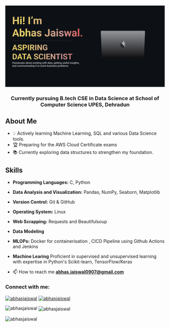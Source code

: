 [![MasterHead](https://github.com/Abhasjaiswal/Abhasjaiswal/blob/main/banner.png)](https://github.com/Abhasjaiswal)
<h3 align="center">Currently pursuing B.tech CSE in Data Science at School of Computer Science UPES, Dehradun</h3>


## About Me

- 💡 Actively learning Machine Learning, SQL and various Data Science tools.
- 🏆 Preparing for the AWS Cloud Certificate exams
- 📚 Currently exploring data structures to strengthen my foundation.

## Skills
- **Programming Languages:** C, Python
- **Data Analysis and Visualization:** Pandas, NumPy, Seaborn, Matplotlib
- **Version Control:** Git & GitHub
- **Operating System:** Linux
- **Web Scrapping:** Requests and Beautifulsoup
- **Data Modeling**
- **MLOPs:** Docker for containerisation , CICD Pipeline using Github Actions and Jenkins
- **Machine Learing** Proficient in supervised and unsupervised learning with expertise in Python's Scikit-learn, TensorFlow/Keras  

- 📫 How to reach me **abhas.jaiswal0907@gmail.com** 

<h3 align="left">Connect with me:</h3>
<p align="left">
<a href="https://linkedin.com/in/abhasjaiswal" target="blank"><img align="center" src="https://raw.githubusercontent.com/rahuldkjain/github-profile-readme-generator/master/src/images/icons/Social/linked-in-alt.svg" alt="abhasjaiswal" height="30" width="40" /></a>
<a href="https://kaggle.com/abhasjaiswal" target="blank"><img align="center" src="https://raw.githubusercontent.com/rahuldkjain/github-profile-readme-generator/master/src/images/icons/Social/kaggle.svg" alt="abhasjaiswal" height="30" width="40" /></a>
</p>

<p><img align="left" src="https://github-readme-stats.vercel.app/api/top-langs?username=abhasjaiswal&show_icons=true&locale=en&layout=compact&bg_color=0D1117&text_color=ffffff" alt="abhasjaiswal" /></p>

<p>&nbsp;<img align="center" src="https://github-readme-stats.vercel.app/api?username=abhasjaiswal&show_icons=true&locale=en&bg_color=0D1117&text_color=ffffff" alt="abhasjaiswal" /></p>

<p><img align="center" src="https://github-readme-streak-stats.herokuapp.com/?user=abhasjaiswal&bg_color=0D1117&text_color=ffffff" alt="abhasjaiswal" /></p>

